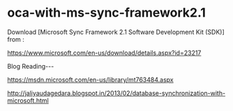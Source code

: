 # oca-with-ms-sync-framework2.1
Download [Microsoft Sync Framework 2.1 Software Development Kit (SDK)] from :

https://www.microsoft.com/en-us/download/details.aspx?id=23217

Blog Reading---

https://msdn.microsoft.com/en-us/library/mt763484.aspx

http://jaliyaudagedara.blogspot.in/2013/02/database-synchronization-with-microsoft.html
